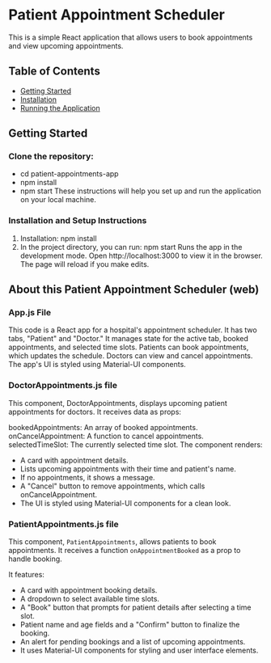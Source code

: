 # Patient Appointment Scheduler

This is a simple React application that allows users to book appointments and view upcoming appointments.

## Table of Contents

- [Getting Started](#getting-started)
- [Installation](#installation)
- [Running the Application](#running-the-application)

## Getting Started
### Clone the repository:
   - cd patient-appointments-app
   - npm install
   - npm start
These instructions will help you set up and run the application on your local machine.

### Installation and Setup Instructions
1. Installation: npm install
2. In the project directory, you can run: npm start
Runs the app in the development mode.
Open http://localhost:3000 to view it in the browser. The page will reload if you make edits.


## About this Patient Appointment Scheduler (web)
### App.js File

This code is a React app for a hospital's appointment scheduler. It has two tabs, "Patient" and "Doctor." It manages state for the active tab, booked appointments, and selected time slots. Patients can book appointments, which updates the schedule. Doctors can view and cancel appointments. The app's UI is styled using Material-UI components.

### DoctorAppointments.js file
This component, DoctorAppointments, displays upcoming patient appointments for doctors. It receives data as props:

bookedAppointments: An array of booked appointments.
onCancelAppointment: A function to cancel appointments.
selectedTimeSlot: The currently selected time slot.
The component renders:
   - A card with appointment details.
   - Lists upcoming appointments with their time and patient's name.
   - If no appointments, it shows a message.
   - A "Cancel" button to remove appointments, which calls onCancelAppointment.
   - The UI is styled using Material-UI components for a clean look.

### PatientAppointments.js file
This component, `PatientAppointments`, allows patients to book appointments. It receives a function `onAppointmentBooked` as a prop to handle booking. 

It features:
- A card with appointment booking details.
- A dropdown to select available time slots.
- A "Book" button that prompts for patient details after selecting a time slot.
- Patient name and age fields and a "Confirm" button to finalize the booking.
- An alert for pending bookings and a list of upcoming appointments.
- It uses Material-UI components for styling and user interface elements.
  
